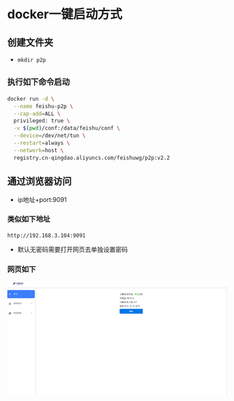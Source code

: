 # docker一键启动方式
## 创建文件夹
* `mkdir p2p`
## `执行如下命令启动`
```bash
docker run -d \
  --name feishu-p2p \
  --cap-add=ALL \
  privileged: true \
  -v $(pwd)/conf:/data/feishu/conf \
  --device=/dev/net/tun \
  --restart=always \
  --network=host \
  registry.cn-qingdao.aliyuncs.com/feishuwg/p2p:v2.2
```
## 通过浏览器访问
* ip地址+port:9091  

### 类似如下地址
`http://192.168.3.104:9091`
* 默认无密码需要打开网页去单独设置密码
### 网页如下
![](images/2024-03-10-21-27-16.png)